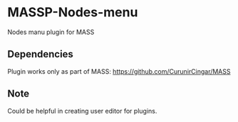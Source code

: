 # MASSP-Nodes-menu
Nodes manu plugin for MASS

## Dependencies
Plugin works only as part of MASS: https://github.com/CurunirCingar/MASS

## Note
Could be helpful in creating user editor for plugins.
